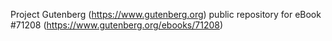 Project Gutenberg (https://www.gutenberg.org) public repository for
eBook #71208 (https://www.gutenberg.org/ebooks/71208)
